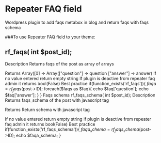 # Repeater FAQ field
Wordpress plugin to add faqs metabox in blog and return faqs with faqs schema

###To use Repeater FAQ field to your theme:

## rf_faqs( int $post_id);

Description
Returns faqs of the post as array of arrays

Returns
Array([0] => Array(["question"] => question ["answer"] => answer)
If no value entered return empty string
If plugin is deactive from repeater faq admin it returns bool(False)
Best practice
if(function_exists('rf_faqs')){
  $faqa = rf_faqs($post->ID);
  foreach($faqs as $faq){
    echo $faq['question'];
    echo $faq['answer'];
  }
}
Faqs schema
rf_faqs_schema( int $post_id);
Description
Returns faqs_schema of the post with javascript tag

Returns
Return schema with javascript tag
<script>
{
  "@context": "https://schema.org",
  "@type": "FAQPage",
  "mainEntity": [{
  "@type": "Question",
  "name": "Your-question?",
  "acceptedAnswer": {
    "@type": "Answer",
    "text": "Your-answer."
  }
  }]
}
</script>
If no value entered return empty string
If plugin is deactive from repeater faq admin it returns bool(False)
Best practice
if(function_exists('rf_faqs_schema')){
  $faqa_schema = rf_faqs_schema($post->ID);
  echo $faqa_schema;
}
